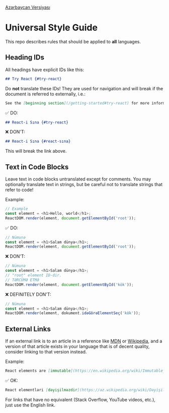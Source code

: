 [Azərbaycan Versiyası](https://github.com/reactjs/az.reactjs.org/blob/master/style-guide.az.md)

# Universal Style Guide

This repo describes rules that should be applied to **all** languages.

## Heading IDs

All headings have explicit IDs like this:

```md
## Try React {#try-react}
```

Do **not** translate these IDs! They are used for navigation and will break if the document is referred to externally, i.e.:

```md
See the [beginning section](/getting-started#try-react) for more information.
```

✅ DO:

```md
## React-i Sına {#try-react}
```

❌ DON'T:

```md
## React-i Sına {#react-sına}
```

This will break the link above.

## Text in Code Blocks

Leave text in code blocks untranslated except for comments. You may optionally translate text in strings, but be careful not to translate strings that refer to code!

Example:
```js
// Example
const element = <h1>Hello, world</h1>;
ReactDOM.render(element, document.getElementById('root'));
```

✅ DO:

```js
// Nümunə
const element = <h1>Salam dünya</h1>;
ReactDOM.render(element, document.getElementById('root'));
```

❌ DON'T:

```js
// Nümunə
const element = <h1>Salam dünya</h1>;
// "root" element ID-dir.
// TƏRCÜMƏ ETMƏ
ReactDOM.render(element, document.getElementById('kök'));
```

❌ DEFINITELY DON'T:

```js
// Nümunə
const element = <h1>Salam dünya</h1>;
ReactDOM.render(element, dokument.idəGörəElementSeç('kök'));
```

## External Links

If an external link is to an article in a reference like [MDN] or [Wikipedia], and a version of that article exists in your language that is of decent quality, consider linking to that version instead.

[MDN]: https://developer.mozilla.org/en-US/
[Wikipedia]: https://en.wikipedia.org/wiki/Main_Page

Example:

```md
React elements are [immutable](https://en.wikipedia.org/wiki/Immutable_object).
```

✅ OK:

```md
React elementləri [dəyişilməzdir](https://az.wikipedia.org/wiki/Dəyişilməz_obyekt).
```

For links that have no equivalent (Stack Overflow, YouTube videos, etc.), just use the English link.